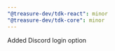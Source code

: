 ```yaml
---
"@treasure-dev/tdk-react": minor
"@treasure-dev/tdk-core": minor
---
```


Added Discord login option
